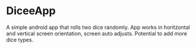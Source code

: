 # DiceeApp
A simple android app that rolls two dice randomly. App works in horitzontal and vertical screen orientation, screen auto adjusts. Potential to add more dice types.
